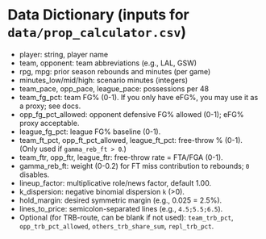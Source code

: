 # Data Dictionary (inputs for `data/prop_calculator.csv`)

- player: string, player name
- team, opponent: team abbreviations (e.g., LAL, GSW)
- rpg, mpg: prior season rebounds and minutes (per game)
- minutes_low/mid/high: scenario minutes (integers)
- team_pace, opp_pace, league_pace: possessions per 48
- team_fg_pct: team FG% (0-1). If you only have eFG%, you may use it as a proxy; see docs.
- opp_fg_pct_allowed: opponent defensive FG% allowed (0-1); eFG% proxy acceptable.
- league_fg_pct: league FG% baseline (0-1).
- team_ft_pct, opp_ft_pct_allowed, league_ft_pct: free-throw % (0-1). (Only used if `gamma_reb_ft > 0`.)
- team_ftr, opp_ftr, league_ftr: free-throw rate = FTA/FGA (0-1).
- gamma_reb_ft: weight (0-0.2) for FT miss contribution to rebounds; `0` disables.
- lineup_factor: multiplicative role/news factor, default 1.00.
- k_dispersion: negative binomial dispersion `k` (>0).
- hold_margin: desired symmetric margin (e.g., 0.025 = 2.5%).
- lines_to_price: semicolon-separated lines (e.g., `4.5;5.5;6.5`).
- Optional (for TRB-route, can be blank if not used): `team_trb_pct`, `opp_trb_pct_allowed`, `others_trb_share_sum`, `repl_trb_pct`.
